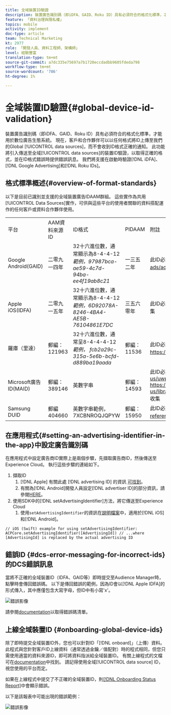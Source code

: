 ```yaml
---
title: 全域裝置ID驗證
description: 裝置廣告識別碼（即iDFA、GAID、Roku ID）具有必須符合的格式化標準，才能用於數位廣告生態系統。 現在，客戶和合作夥伴可以以任何格式將ID上傳至我們的全球資料來源，而不會收到ID格式正確的通知。 此功能將引入傳送至全域資料來源的裝置ID驗證，以取得正確的格式，並會在ID格式錯誤時提供錯誤訊息。 我們將支援iDFA、Google Advertising和Roku ID在啟動時的驗證。
feature: 「資料治理與隱私權」
topics: mobile
activity: implement
doc-type: article
team: Technical Marketing
kt: 2977
role: 「開發人員、資料工程師、架構師」
level: 經驗豐富
translation-type: tm+mt
source-git-commit: a7dc335e75697a7b1720eccdadbb9605fdeda798
workflow-type: tm+mt
source-wordcount: '786'
ht-degree: 1%

---
```



# 全域裝置ID驗證{#global-device-id-validation}

裝置廣告識別碼（即iDFA、GAID、Roku ID）具有必須符合的格式化標準，才能用於數位廣告生態系統。 現在，客戶和合作夥伴可以以任何格式將ID上傳至我們的Global [!UICONTROL data sources]，而不會收到ID格式正確的通知。 此功能將引入傳送至全域[!UICONTROL data sources]的裝置ID驗證，以取得正確的格式，並在ID格式錯誤時提供錯誤訊息。 我們將支援在啟動時驗證[!DNL iDFA]、[!DNL Google Advertising]和[!DNL Roku IDs]。

## 格式標準概述{#overview-of-format-standards}

以下是目前已識別並支援的全域裝置廣告IDAAM群組。 這些實作為共用[!UICONTROL Data Sources]實作，可供與這些平台的使用者關聯的資料搭配運作的任何客戶或資料合作夥伴使用。

<table>
  <tr>
   <td>平台 </td>
   <td>AAM資料來源ID </td>
   <td>ID格式 </td>
   <td>PIDAAM </td>
   <td>附註 </td>
  </tr>
  <tr>
   <td>Google Android(GAID)</td>
   <td>二零九一四年</td>
   <td>32十六進位數，通常顯示為8-4-4-12<em>範例，97987bca-ae59-4c7d-94ba-ee4f19ab8c21<br/> </em> </td>
   <td>一三五二年</td>
   <td>此ID必須以原始／未雜湊／未變更的表單參考- <a href="https://play.google.com/about/monetization-ads/ads/ad-id/">https://play.google.com/about/monetization-ads/ads/ad-id/</a>收集</td>
  </tr>
  <tr>
   <td>Apple iOS(IDFA)</td>
   <td>二零九一五年</td>
   <td>32十六進位數，通常顯示為8-4-4-12 <em>範例，6D92078A-8246-4BA4-AE5B-76104861E7DC<br /> </em> </td>
   <td>三五六零年</td>
   <td>此ID必須以原始／未雜湊／未變更的表單參考- <a href="https://support.apple.com/en-us/HT205223">https://support.apple.com/en-us/HT205223</a>收集</td>
  </tr>
  <tr>
   <td>羅庫（里達）</td>
   <td>郵編：121963</td>
   <td>32十六進位數，通常呈8-4-4-4-12 <em>範例，</em> <em> fcb2a29c-315a-5e6b-bcfd-d889ba19aada</em></td>
   <td>郵編：11536</td>
   <td>此ID必須以原始／未雜湊／未變更的表單參考- <a href="https://sdkdocs.roku.com/display/sdkdoc/Roku+Advertising+Framework">https://sdkdocs.roku.com/display/sdkdoc/Roku+Advertising+Framework</a>收集 </td>
  </tr>
  <tr>
   <td>Microsoft廣告ID(MAID)</td>
   <td>郵編：389146</td>
   <td>英數字串</td>
   <td>郵編：14593</td>
   <td>此ID必須以原始／未雜湊／未變更的表單參考- <a href="https://docs.microsoft.com/en-us/uwp/api/windows.system.userprofile.advertisingmanager.advertisingid">https://docs.microsoft.com/en-us/uwp/api/windows.system.userprofile.advertisingmanager.advertisingid</a><br/><a href="https://msdn.microsoft.com/en-us/library/windows/apps/windows.system.userprofile.advertisingmanager.advertisingid.aspx">https://msdn.microsoft.com/en-us/library/windows/apps/windows.system.userprofile.advertisingmanager.advertisingid.aspx</a>收集</td>
  </tr>
  <tr>
   <td>Samsung DUID</td>
   <td>郵編404660</td>
   <td>英數字串範例， 7XCBNROQJQPYW</td>
   <td>郵編：15950</td>
   <td>此ID必須以原始／未雜湊／未變更的表單參考- <a href="https://developer.samsung.com/tv/develop/api-references/samsung-product-api-references/productinfo-api">https://developer.samsung.com/tv/develop/api-references/samsung-product-api-references/productinfo-api</a>收集 </td>
  </tr>
</table>

## 在應用程式{#setting-an-advertising-identifier-in-the-app}中設定廣告識別碼

在應用程式中設定廣告商ID實際上是兩個步驟，先擷取廣告商ID，然後傳送至Experience Cloud。 執行這些步驟的連結如下。

1. 擷取ID
   1. [!DNL Apple] 有關此處 [!DNL advertising ID] 的資訊 [可找到](https://developer.apple.com/documentation/adsupport/asidentifiermanager)。
   1. 有關為[!DNL Android]開發人員設定[!DNL advertiser ID]的部分資訊，請參閱[HERE](http://www.androiddocs.com/google/play-services/id.html)。
1. 使用SDK中的[!DNL setAdvertisingIdentifier]方法，將它傳送至Experience Cloud
   1. 使用`setAdvertisingIdentifier`的資訊在[說明檔案](https://aep-sdks.gitbook.io/docs/using-mobile-extensions/mobile-core/identity/identity-api-reference#set-an-advertising-identifier)中，適用於[!DNL iOS]和[!DNL Android]。

`// iOS (Swift) example for using setAdvertisingIdentifier:`
`ACPCore.setAdvertisingIdentifier([AdvertisingId]) // ...where [AdvertisingId] is replaced by the actual advertising ID`

## 錯誤ID {#dcs-error-messaging-for-incorrect-ids}的DCS錯誤訊息

當將不正確的全域裝置ID（IDFA、GAID等）即時提交至Audience Manager時，點擊時會傳回錯誤碼。 以下是傳回錯誤的範例，因為ID會以[!DNL Apple IDFA]的形式傳入，其中應僅包含大寫字母，但ID中有小寫&#39;x&#39;。

![錯誤影像](assets/image_4_.png)

請參閱[documentation](https://experienceleague.adobe.com/docs/audience-manager/user-guide/api-and-sdk-code/dcs/dcs-api-reference/dcs-error-codes.html?lang=en#api-and-sdk-code)以取得錯誤碼清單。

## 上線全域裝置ID {#onboarding-global-device-ids}

除了即時提交全域裝置ID外，您也可以針對ID「[!DNL onboard]」（上傳）資料。 此程式與您針對客戶ID上線資料（通常透過金鑰／值配對）時的程式相同，但您只需使用適當的資料來源ID，即可將資料指派給全域裝置ID。 有關上線程式的文檔可在[documentation](https://experienceleague.adobe.com/docs/audience-manager/user-guide/implementation-integration-guides/sending-audience-data/batch-data-transfer-process/batch-data-transfer-overview.html?lang=en#implementation-integration-guides)中找到。 請記得使用全域[!UICONTROL data source] ID，視您使用的平台而定。

如果在上線程式中提交了不正確的全域裝置ID，則[[!DNL Onboarding Status Report]](https://experienceleague.adobe.com/docs/audience-manager/user-guide/reporting/onboarding-status-report.html?lang=en#reporting)中會顯示錯誤。

以下是該報表中可能出現的錯誤範例：

![錯誤影像](assets/image_5_.png)